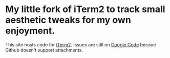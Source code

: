 My little fork of iTerm2 to track small aesthetic tweaks for my own enjoyment.
=======
This site hosts code for <a href="http://iterm2.com">iTerm2</a>. Issues are still on <a href="http://iterm2.com/bugs">Google Code</a> becaue Github doesn't support attachments.
